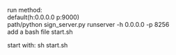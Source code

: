run method:   
default(h:0.0.0.0 p:9000)   
path/python sign_server.py runserver -h 0.0.0.0 -p 8256   
add a bash file start.sh

start with: sh start.sh
